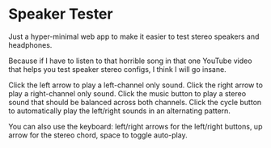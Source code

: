 # Speaker Tester

Just a hyper-minimal web app to make it easier to test stereo speakers and headphones.

Because if I have to listen to that horrible song in that one YouTube video that helps you test speaker stereo configs, I think I will go insane.

Click the left arrow to play a left-channel only sound. Click the right arrow to play a right-channel only sound. Click the music button to play a stereo sound that should be balanced across both channels. Click the cycle button to automatically play the left/right sounds in an alternating pattern.

You can also use the keyboard: left/right arrows for the left/right buttons, up arrow for the stereo chord, space to toggle auto-play.
